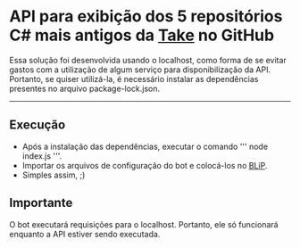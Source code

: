 # API para exibição dos 5 repositórios C# mais antigos da [Take](https://github.com/takenet) no GitHub

Essa solução foi desenvolvida usando o localhost, como forma de se evitar gastos com a utilização de algum serviço para disponibilização da API. Portanto, se quiser utilizá-la, é necessário instalar as dependências presentes no arquivo package-lock.json.

---

## Execução
  * Após a instalação das dependências, executar o comando ''' node index.js '''.
  * Importar os arquivos de configuração do bot e colocá-los no [BLiP](https://portal.blip.ai).
  * Simples assim, ;)
  
## Importante
  O bot executará requisições para o localhost. Portanto, ele só funcionará enquanto a API estiver sendo executada.
